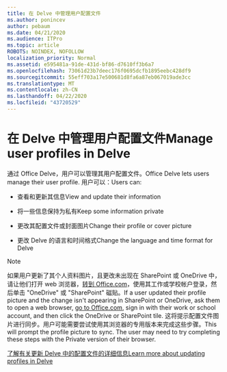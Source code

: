 ```yaml
---
title: 在 Delve 中管理用户配置文件
ms.author: ponincev
author: pebaum
ms.date: 04/21/2020
ms.audience: ITPro
ms.topic: article
ROBOTS: NOINDEX, NOFOLLOW
localization_priority: Normal
ms.assetid: e595481a-91de-431d-bf86-d7610ff3b6a7
ms.openlocfilehash: 73061d23b7deec176f0695dcfb1895eebc428df9
ms.sourcegitcommit: 55eff703a17e500681d8fa6a87eb067019ade3cc
ms.translationtype: MT
ms.contentlocale: zh-CN
ms.lasthandoff: 04/22/2020
ms.locfileid: "43720529"
---
```

# <a name="manage-user-profiles-in-delve"></a><span data-ttu-id="3adda-102">在 Delve 中管理用户配置文件</span><span class="sxs-lookup"><span data-stu-id="3adda-102">Manage user profiles in Delve</span></span>

<span data-ttu-id="3adda-103">通过 Office Delve，用户可以管理其用户配置文件。</span><span class="sxs-lookup"><span data-stu-id="3adda-103">Office Delve lets users manage their user profile.</span></span> <span data-ttu-id="3adda-104">用户可以：</span><span class="sxs-lookup"><span data-stu-id="3adda-104">Users can:</span></span>
  
- <span data-ttu-id="3adda-105">查看和更新其信息</span><span class="sxs-lookup"><span data-stu-id="3adda-105">View and update their information</span></span>
    
- <span data-ttu-id="3adda-106">将一些信息保持为私有</span><span class="sxs-lookup"><span data-stu-id="3adda-106">Keep some information private</span></span>
    
- <span data-ttu-id="3adda-107">更改其配置文件或封面图片</span><span class="sxs-lookup"><span data-stu-id="3adda-107">Change their profile or cover picture</span></span>
    
- <span data-ttu-id="3adda-108">更改 Delve 的语言和时间格式</span><span class="sxs-lookup"><span data-stu-id="3adda-108">Change the language and time format for Delve</span></span>
    
> [!NOTE]
> <span data-ttu-id="3adda-109">如果用户更新了其个人资料图片，且更改未出现在 SharePoint 或 OneDrive 中，请让他们打开 web 浏览器，[转到 Office.com](https://www.office.com)，使用其工作或学校帐户登录，然后单击 "OneDrive" 或 "SharePoint" 磁贴。</span><span class="sxs-lookup"><span data-stu-id="3adda-109">If a user updated their profile picture and the change isn't appearing in SharePoint or OneDrive, ask them to open a web browser, [go to Office.com](https://www.office.com), sign in with their work or school account, and then click the OneDrive or SharePoint tile.</span></span> <span data-ttu-id="3adda-110">这将提示配置文件图片进行同步。用户可能需要尝试使用其浏览器的专用版本来完成这些步骤。</span><span class="sxs-lookup"><span data-stu-id="3adda-110">This will prompt the profile picture to sync. The user may need to try completing these steps with the Private version of their browser.</span></span> 
  
[<span data-ttu-id="3adda-111">了解有关更新 Delve 中的配置文件的详细信息</span><span class="sxs-lookup"><span data-stu-id="3adda-111">Learn more about updating profiles in Delve</span></span>](https://go.microsoft.com/fwlink/?linkid=735070)
  

